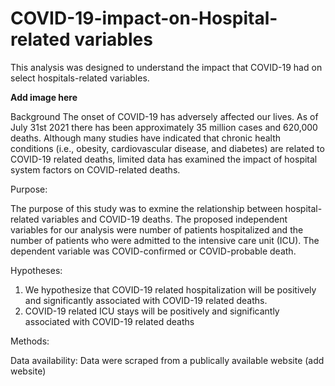# COVID-19-impact-on-Hospital-related variables
This analysis was designed to understand the impact that COVID-19 had on select hospitals-related variables.

**Add image here**

Background
The onset of COVID-19 has adversely affected our lives. As of July 31st 2021 there has been approximately 35 million cases and 620,000 deaths.  Although many studies have indicated that chronic health conditions (i.e., obesity, cardiovascular disease, and diabetes) are related to COVID-19 related deaths, limited data has examined the impact of hospital system factors on COVID-related deaths.

Purpose:

The purpose of this study was to exmine the relationship between hospital-related variables and COVID-19 deaths.  The proposed independent variables for our analysis were number of patients hospitalized and the number of patients who were admitted to the intensive care unit (ICU).  The dependent variable was COVID-confirmed or COVID-probable death.

Hypotheses:

1. We hypothesize that COVID-19 related hospitalization will be positively and significantly associated with COVID-19 related deaths.
2. COVID-19 related ICU stays will be positively and significantly associated with COVID-19 related deaths

Methods:

Data availability:  Data were scraped from a publically available website (add website)

